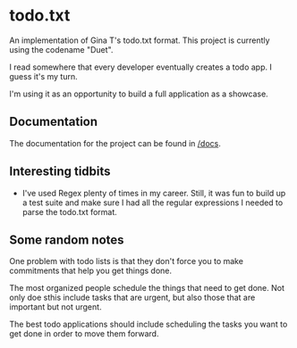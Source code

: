 # todo.txt

An implementation of Gina T's todo.txt format. This project is currently using the codename "Duet".

I read somewhere that every developer eventually creates a todo app. I guess it's my turn.

I'm using it as an opportunity to build a full application as a showcase.

## Documentation

The documentation for the project can be found in [/docs](/docs).

## Interesting tidbits

- I've used Regex plenty of times in my career. Still, it was fun to build up a test suite and make sure I had all the regular expressions I needed to parse the todo.txt format.


## Some random notes

One problem with todo lists is that they don't force you to make commitments that help you get things done.

The most organized people schedule the things that need to get done. Not only doe sthis include tasks that are urgent, but also those that are important but not urgent.

The best todo applications should include scheduling the tasks you want to get done in order to move them forward.